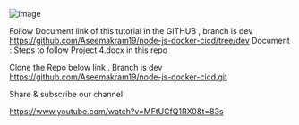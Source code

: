 
![image](https://github.com/Aseemakram19/node-js-docker-cicd/assets/113539818/d179192d-90f6-4f6c-9962-818737335468)


Follow Document link of this tutorial in the GITHUB , branch is dev
    https://github.com/Aseemakram19/node-js-docker-cicd/tree/dev 
    Document : Steps to follow Project 4.docx in this repo

Clone the Repo below link . Branch is dev 
   https://github.com/Aseemakram19/node-js-docker-cicd.git

   Share & subscribe our channel 

   https://www.youtube.com/watch?v=MFtUCfQ1RX0&t=83s 
